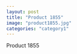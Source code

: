 ```yaml
---
layout: post
title: "Product 1855"
image: "product1855.jpg"
categories: "category1"
---
```

Product 1855
